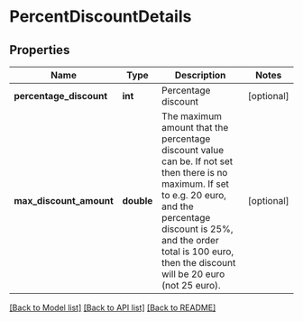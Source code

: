 # PercentDiscountDetails

## Properties
Name | Type | Description | Notes
------------ | ------------- | ------------- | -------------
**percentage_discount** | **int** | Percentage discount | [optional] 
**max_discount_amount** | **double** | The maximum amount that the percentage discount value can be.  If not set then there is no maximum.  If set to e.g. 20 euro, and the percentage discount is 25%, and the order total is 100 euro, then the discount will be 20 euro (not 25 euro). | [optional] 

[[Back to Model list]](../README.md#documentation-for-models) [[Back to API list]](../README.md#documentation-for-api-endpoints) [[Back to README]](../README.md)


